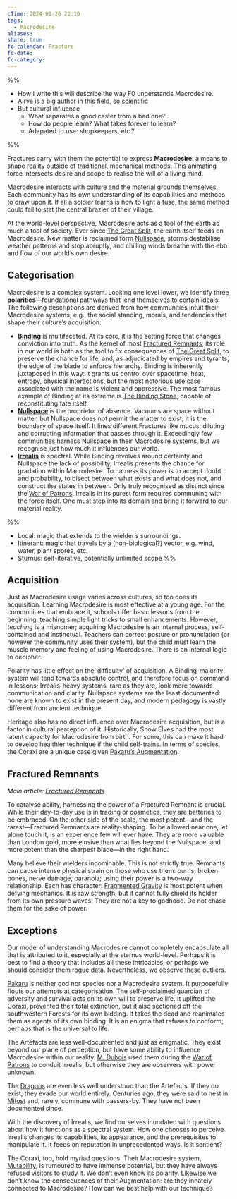 ```yaml
---
cTime: 2024-01-26 22:10
tags:
  - Macrodesire
aliases: 
share: true
fc-calendar: Fracture
fc-date: 
fc-category: 
---
```


%% 

- How I write this will describe the way F0 understands Macrodesire.
- Airve is a big author in this field, so scientific
- But cultural influence
	- What separates a good caster from a bad one? 
	- How do people learn? What takes forever to learn?
	- Adapated to use: shopkeepers, etc.?

%%

Fractures carry with them the potential to express **Macrodesire**: a means to shape reality outside of traditional, mechanical methods. This animating force intersects desire and scope to realise the will of a living mind. 

Macrodesire interacts with culture and the material grounds themselves. Each community has its own understanding of its capabilities and methods to draw upon it. If all a soldier learns is how to light a fuse, the same method could fail to stat the central brazier of their village. 

At the world-level perspective, Macrodesire acts as a tool of the earth as much a tool of society. Ever since [The Great Split](The%20Great%20Split.md), the earth itself feeds on Macrodesire. New matter is reclaimed form [Nullspace](Nullspace.md), storms destabilise weather patterns and stop abruptly, and chilling winds breathe with the ebb and flow of our world’s own desire.

## Categorisation

Macrodesire is a complex system. Looking one level lower, we identify three **polarities**—foundational pathways that lend themselves to certain ideals. The following descriptions are derived from how communities intuit their Macrodesire systems, e.g., the social standing, morals, and tendencies that shape their culture’s acquisition:

- **[Binding](Binding.md)** is multifaceted. At its core, it is the setting force that changes conviction into truth. As the kernel of most [Fractured Remnants](Macrodesire.md#Fractured%20Remnants), its role in our world is both as the tool to fix consequences of [The Great Split](The%20Great%20Split.md), to preserve the chance for life; and, as adjudicated by empires and tyrants, the edge of the blade to enforce hierarchy. Binding is inherently juxtaposed in this way: it grants us control over spacetime, heat, entropy, physical interactions, but the most notorious use case associated with the name is violent and oppressive. The most famous example of Binding at its extreme is [The Binding Stone](The%20Binding%20Stone.md), capable of reconstituting fate itself.
- **[Nullspace](Nullspace.md)** is the proprietor of absence. Vacuums are space without matter, but Nullspace does not permit the matter to exist; it is the boundary of space itself. It lines different Fractures like mucus, diluting and corrupting information that passes through it. Exceedingly few communities harness Nullspace in their Macrodesire systems, but we recognise just how much it influences our world.
- **[Irrealis](Irrealis.md)** is spectral. While Binding revolves around certainty and Nullspace the lack of possibility, Irrealis presents the chance for gradation within Macrodesire. To harness its power is to accept doubt and probability, to bisect between what exists and what does not, and construct the states in between. Only truly recognised as distinct since the [War of Patrons](War%20of%20Patrons.md), Irrealis in its purest form requires communing with the force itself. One must step into its domain and bring it forward to our material reality.

%%
-  Local: magic that extends to the wielder’s surroundings. 
- Itinerant: magic that travels by a (non-biological?) vector, e.g. wind, water, plant spores, etc.
- Sturnus: self-iterative, potentially unlimited scope
%%
## Acquisition

Just as Macrodesire usage varies across cultures, so too does its acquisition. Learning Macrodesire is most effective at a young age. For the communities that embrace it, schools offer basic lessons from the beginning, teaching simple light tricks to small enhancements. However, *teaching* is a misnomer; acquiring Macrodesire is an internal process, self-contained and instinctual. Teachers can correct posture or pronunciation (or however the community uses their system), but the child must learn the muscle memory and feeling of using Macrodesire. There is an internal logic to decipher.

Polarity has little effect on the ‘difficulty’ of acquisition. A Binding-majority system will tend towards absolute control, and therefore focus on command in lessons; Irrealis-heavy systems, rare as they are, look more towards communication and clarity. Nullspace systems are the least documented: none are known to exist in the present day, and modern pedagogy is vastly different from ancient technique.

Heritage also has no direct influence over Macrodesire acquisition, but is a factor in cultural perception of it. Historically, Snow Elves had the most latent capacity for Macrodesire from birth. For some, this can make it hard to develop healthier technique if the child self-trains. In terms of species, the Coraxi are a unique case given [Pakaru’s Augmentation](Pakaru%E2%80%99s%20Augmentation.md). 

## Fractured Remnants

*Main article: [Fractured Remnants](./4.2%20Fractured%20Remnants/Fractured%20Remnants.md)*.

To catalyse ability, harnessing the power of a Fractured Remnant is crucial. While their day-to-day use is in trading or cosmetics, they are batteries to be embraced. On the other side of the scale, the most potent—and the rarest—Fractured Remnants are reality-shaping. To be allowed near one, let alone touch it, is an experience few will ever have. They are more valuable than London gold, more elusive than what lies beyond the Nullspace, and more potent than the sharpest blade—in the right hand.

Many believe their wielders indominable. This is not strictly true. Remnants can cause intense physical strain on those who use them: burns, broken bones, nerve damage, paranoia; using their power is a two-way relationship. Each has character: [Fragmented Gravity](Fragmented%20Gravity.md) is most potent when defying mechanics. It is raw strength, but it cannot fully shield its holder from its own pressure waves. They are not a key to godhood. Do not chase them for the sake of power.

## Exceptions

Our model of understanding Macrodesire cannot completely encapsulate all that is attributed to it, especially at the sternus world-level. Perhaps it is best to find a theory that includes all these intricacies, or perhaps we should consider them rogue data. Nevertheless, we observe these outliers.

[Pakaru](../3%20History%20and%20Biographies/3.2%20Notable%20People/3.2.5%20Patrons/Pakaru.md) is neither god nor species nor a Macrodesire system. It purposefully flouts our attempts at categorisation. The self-proclaimed guardian of adversity and survival acts on its own will to preserve life. It uplifted the Coraxi, prevented their total extinction, but it also sectioned off the southwestern Forests for its own bidding. It takes the dead and reanimates them as agents of its own bidding. It is an enigma that refuses to conform; perhaps that is the universal to life.

The Artefacts are less well-documented and just as enigmatic. They exist beyond our plane of perception, but have some ability to influence Macrodesire within our reality. [M. Dubois](M.%20Dubois.md) used them during the [War of Patrons](War%20of%20Patrons.md) to conduit Irrealis, but otherwise they are observers with power unknown.

The [Dragons](Dragons.md) are even less well understood than the Artefacts. If they do exist, they evade our world entirely. Centuries ago, they were said to nest in [Mitost](Mitost.md) and, rarely, commune with passers-by. They have not been documented since.

With the discovery of Irrealis, we find ourselves inundated with questions about how it functions as a spectral system. How one chooses to perceive Irrealis changes its capabilities, its appearance, and the prerequisites to manipulate it. It feeds on reputation in unprecedented ways. Is it sentient?

The Coraxi, too, hold myriad questions. Their Macrodesire system, [Mutability](Mutability.md), is rumoured to have immense potential, but they have always refused visitors to study it. We don’t even know its polarity. Likewise we don’t know the consequences of their Augmentation: are they innately connected to Macrodesire? How can we best help with our technique?
